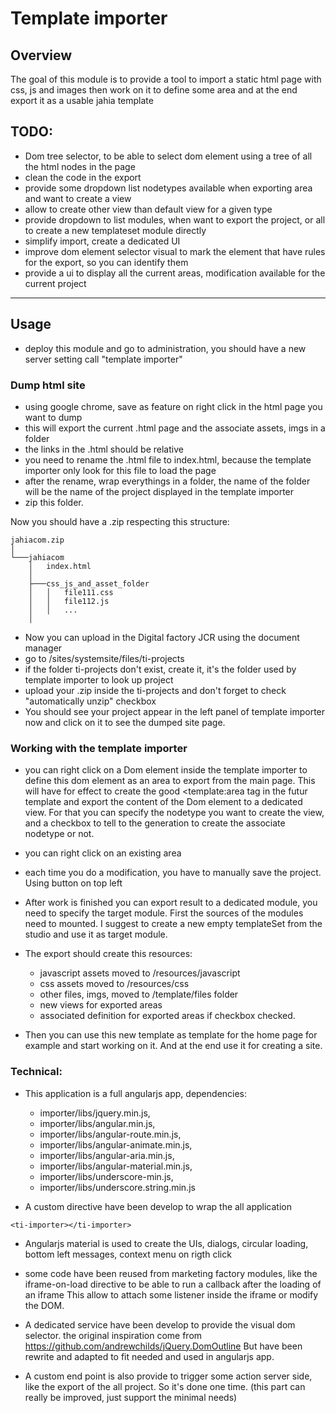 # Template importer

## Overview

The goal of this module is to provide a tool to import a static html page with css,
js and images then work on it to define some area and at the end export it as a usable jahia template

## TODO:

- Dom tree selector, to be able to select dom element using a tree of all the html nodes in the page
- clean the code in the export
- provide some dropdown list nodetypes available when exporting area and want to create a view
- allow to create other view than default view for a given type
- provide dropdown to list modules, when want to export the project, or all to create a new templateset module directly
- simplify import, create a dedicated UI
- improve dom element selector visual to mark the element that have rules for the export, so you can identify them
- provide a ui to display all the current areas, modification available for the current project

---

## Usage

- deploy this module and go to administration, you should have a new server setting call "template importer"

### Dump html site

- using google chrome, save as feature on right click in the html page you want to dump
- this will export the current .html page and the associate assets, imgs in a folder
- the links in the .html should be relative
- you need to rename the .html file to index.html, because the template importer only look for this file to load the page
- after the rename, wrap everythings in a folder, the name of the folder will be the name of the project displayed in the template importer
- zip this folder.

Now you should have a .zip respecting this structure:
```
jahiacom.zip
│
└───jahiacom
    │   index.html
    │
    ├───css_js_and_asset_folder
    │   │   file111.css
    │   │   file112.js
    │   │   ...
    │
```

- Now you can upload in the Digital factory JCR using the document manager
- go to /sites/systemsite/files/ti-projects
- if the folder ti-projects don't exist, create it, it's the folder used by template importer to look up project
- upload your .zip inside the ti-projects and don't forget to check "automatically unzip" checkbox
- You should see your project appear in the left panel of template importer now and click on it to see the dumped site page.

### Working with the template importer

- you can right click on a Dom element inside the template importer to define this dom element as an area to export from the main page.
This will have for effect to create the good <template:area tag in the futur template and export the content of the Dom element to a
dedicated view. For that you can specify the nodetype you want to create the view, and a checkbox to tell to the generation to create the associate nodetype or not.

- you can right click on an existing area

- each time you do a modification, you have to manually save the project. Using button on top left

- After work is finished you can export result to a dedicated module, you need to specify the target module. First the sources of the modules need to mounted.
I suggest to create a new empty templateSet from the studio and use it as target module.

- The export should create this resources:
    - javascript assets moved to /resources/javascript
    - css assets moved to /resources/css
    - other files, imgs, moved to /template/files folder
    - new views for exported areas
    - associated definition for exported areas if checkbox checked.

- Then you can use this new template as template for the home page for example and start working on it. And at the end use it for creating a site.

### Technical:

- This application is a full angularjs app, dependencies:
    - importer/libs/jquery.min.js,
    - importer/libs/angular.min.js,
    - importer/libs/angular-route.min.js,
    - importer/libs/angular-animate.min.js,
    - importer/libs/angular-aria.min.js,
    - importer/libs/angular-material.min.js,
    - importer/libs/underscore-min.js,
    - importer/libs/underscore.string.min.js

- A custom directive have been develop to wrap the all application
```
<ti-importer></ti-importer>
```

- Angularjs material is used to create the UIs, dialogs, circular loading, bottom left messages, context menu on rigth click

- some code have been reused from marketing factory modules, like the iframe-on-load directive to be able to run a callback after the loading of an iframe
This allow to attach some listener inside the iframe or modify the DOM.

- A dedicated service have been develop to provide the visual dom selector. the original inspiration come from https://github.com/andrewchilds/jQuery.DomOutline
But have been rewrite and adapted to fit needed and used in angularjs app.

- A custom end point is also provide to trigger some action server side, like the export of the all project. So it's done one time. (this part can really be improved,
just support the minimal needs)